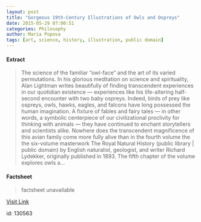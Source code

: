 ```yaml
---
layout: post
title: "Gorgeous 19th-Century Illustrations of Owls and Ospreys"
date: 2015-05-29 07:00:51
categories: Philosophy
author: Maria Popova
tags: [art, science, history, illustration, public domain]
---
```



#### Extract
>The science of the familiar &#8220;owl-face&#8221; and the art of its varied permutations. In his glorious meditation on science and spirituality, Alan Lightman writes beautifully of finding transcendent experiences in our quotidian existence &#8212; experiences like his life-altering half-second encounter with two baby ospreys. Indeed, birds of prey like ospreys, owls, hawks, eagles, and falcons have long possessed the human imagination. A fixture of fables and fairy tales &#8212; in other words, a symbolic centerpiece of our civilizational proclivity for thinking with animals &#8212; they have continued to enchant storytellers and scientists alike. Nowhere does the transcendent magnificence of this avian family come more fully alive than in the fourth volume the the six-volume masterwork The Royal Natural History (public library | public domain) by English naturalist, geologist, and writer Richard Lydekker, originally published in 1893. The fifth chapter of the volume explores owls a...

#### Factsheet
>factsheet unavailable

[Visit Link](http://feedproxy.google.com/~r/brainpickings/rss/~3/lh9GHuVkr0Q/)

id:  130563
